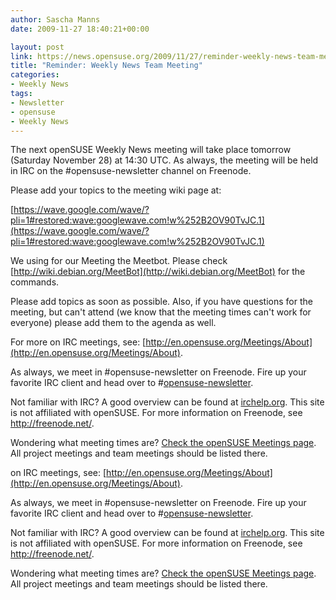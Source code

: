 ```yaml
---
author: Sascha Manns
date: 2009-11-27 18:40:21+00:00

layout: post
link: https://news.opensuse.org/2009/11/27/reminder-weekly-news-team-meeting-8/
title: "Reminder: Weekly News Team Meeting"
categories:
- Weekly News
tags:
- Newsletter
- opensuse
- Weekly News
---
```

The next openSUSE Weekly News meeting will take place tomorrow  (Saturday November 28) at 14:30 UTC. As always, the meeting will be held in IRC on the #opensuse-newsletter channel on Freenode.

Please add your topics to the meeting wiki page at:

[https://wave.google.com/wave/?pli=1#restored:wave:googlewave.com!w%252B2OV90TvJC.1](https://wave.google.com/wave/?pli=1#restored:wave:googlewave.com!w%252B2OV90TvJC.1)

We using for our Meeting the Meetbot. Please check [http://wiki.debian.org/MeetBot](http://wiki.debian.org/MeetBot) for the commands.

Please add topics as soon as possible. Also, if you have questions for the meeting, but can't attend (we know that the meeting times can't work for everyone) please add them to the agenda as well.

For more on IRC meetings, see: [http://en.opensuse.org/Meetings/About](http://en.opensuse.org/Meetings/About).

As always, we meet in #opensuse-newsletter on Freenode. Fire up your favorite IRC client and head over to #[opensuse-newsletter](irc://irc.freenode.net/opensuse-newsletter).

Not familiar with IRC? A good overview can be found at [irchelp.org](http://www.irchelp.org/). This site is not affiliated with openSUSE. For more information on Freenode, see http://freenode.net/.

Wondering what meeting times are? [Check the openSUSE Meetings page](http://en.opensuse.org/Meetings). All project meetings and team meetings should be listed there.

on IRC meetings, see: [http://en.opensuse.org/Meetings/About](http://en.opensuse.org/Meetings/About).

As always, we meet in #opensuse-newsletter on Freenode. Fire up your favorite IRC client and head over to #[opensuse-newsletter](irc://irc.freenode.net/opensuse-newsletter).

Not familiar with IRC? A good overview can be found at [irchelp.org](http://www.irchelp.org/). This site is not affiliated with openSUSE. For more information on Freenode, see http://freenode.net/.

Wondering what meeting times are? [Check the openSUSE Meetings page](http://en.opensuse.org/Meetings). All project meetings and team meetings should be listed there.		
